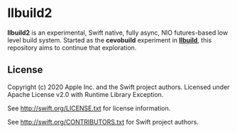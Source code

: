llbuild2
=========

**llbuild2** is an experimental, Swift native, fully async, NIO futures-based
low level build system. Started as the **cevobuild** experiment in [**llbuild**](https://github.com/apple/swift-llbuild),
this repository aims to continue that exploration.


License
-------

Copyright (c) 2020 Apple Inc. and the Swift project authors.
Licensed under Apache License v2.0 with Runtime Library Exception.

See http://swift.org/LICENSE.txt for license information.

See http://swift.org/CONTRIBUTORS.txt for Swift project authors.
